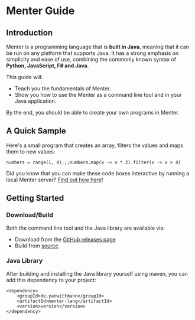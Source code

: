 # Menter Guide

## Introduction

Menter is a programming language that is **built in Java**, meaning that it can be run on any platform that supports
Java. It has a strong emphasis on simplicity and ease of use, combining the commonly known syntax of **Python,
JavaScript, F# and Java**.

This guide will:

- Teach you the fundamentals of Menter.
- Show you how to use the Menter as a command line tool and in your Java application.

By the end, you should be able to create your own programs in Menter.

## A Quick Sample

Here's a small program that creates an array, filters the values and maps them to new values:

```result=[1, 2, 3, 4];;;[6, 8]
numbers = range(1, 4);;;numbers.map(x -> x * 2).filter(x -> x > 4)
```

Did you know that you can make these code boxes interactive by running a local Menter server?
[Find out how here](Hints_evaluation_server.html)!

## Getting Started

### Download/Build

Both the command line tool and the Java library are available via:

- Download from the [GitHub releases page](https://github.com/YanWittmann/menter-lang/releases)
- Build from [source](https://github.com/YanWittmann/menter-lang)

### Java Library

After building and installing the Java library yourself using maven, you can add this dependency to your project:

```static---lang=xml
<dependency>
    <groupId>de.yanwittmann</groupId>
    <artifactId>menter-lang</artifactId>
    <version>version</version>
</dependency>
```
